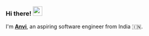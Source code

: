 ### Hi there! <img src="https://emojis.slackmojis.com/emojis/images/1536351075/4594/blob-wave.gif" width="25"/>

I'm [**Anvi**](https://anvitaprasad.netlify.app), an aspiring software engineer from India 🇮🇳.


